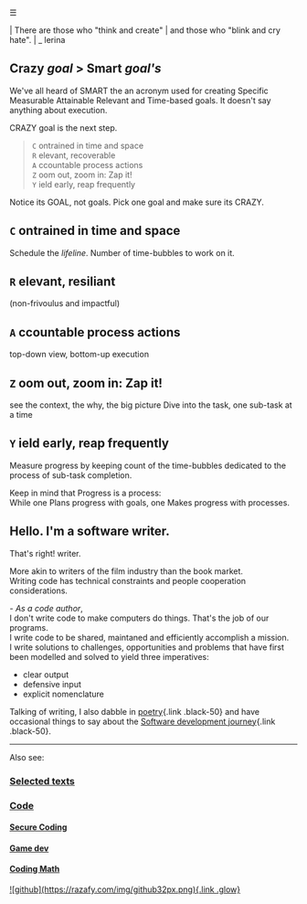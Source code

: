 <div class="bg_lrn"></div>
<div class="navbar"><a class="openbtn" onclick="openNav()">&#9776;</a></div>

<main>

| There are those who "think and create"
| and  those who "blink and cry hate".
|                             _ lerina

## Crazy _goal_ > Smart _goal's_ 

We've all heard of SMART the an acronym used for creating Specific Measurable Attainable Relevant and Time-based goals. It doesn't say anything about execution.

CRAZY goal is the next step. 

> `C` ontrained in time and space  
> `R` elevant, recoverable  
> `A` ccountable process actions  
> `Z` oom out, zoom in: Zap it!  
> `Y` ield early, reap frequently  

Notice its GOAL, not goals. Pick one goal and make sure its CRAZY.

## `C` ontrained in time and space  
Schedule the _lifeline_. Number of time-bubbles to work on it.

## `R` elevant, resiliant  
(non-frivoulus and impactful)

## `A` ccountable process actions 
top-down view, bottom-up execution

## `Z` oom out, zoom in: Zap it!  
see the context, the why, the big picture
Dive into the task, one sub-task at a time

## `Y` ield early, reap frequently  
Measure progress by keeping count of the time-bubbles dedicated to the process of sub-task completion.

Keep in mind that 
Progress is a process:  
While one Plans progress with goals, one Makes progress with processes.


## Hello. I'm a software writer.

That's right! writer.

More akin to writers of the film industry than the book market.  
Writing code has technical constraints and people cooperation considerations.

*- As a code author*,  
I don't write code to make computers do things. That's the job of our programs.  
I write code to be shared, maintaned and efficiently accomplish a mission.  
I write solutions to challenges, opportunities and problems that have first  
been modelled and solved to yield three imperatives:

-   clear output
-   defensive input
-   explicit nomenclature

Talking of writing, I also dabble in [poetry](./text/poems.html){.link
.black-50} and have occasional things to say about the [Software
development journey](./code/index.html){.link .black-50}.

---
Also see:


### [Selected texts](./text/index.html)
### [Code](./code/index.html)
#### [Secure Coding](./code/secure_coding/index.html)
#### [Game dev](./code/game_dev/index.html)
#### [Coding Math](./code/coding_math/index.html)

</main>

<footer>
  <a href="https://github.com/lerina" target="_blank" title="github">![github](https://razafy.com/img/github32px.png){.link .glow}
  </a>
</footer>
<script>
let anchor= document.createElement('a');
anchor.href="javascript:closeNav()"; //void(0)"; //anchor[0].onclick = closeNav();
anchor.className = "closebtn";  
anchor.innerHTML="&times;";
document.getElementById("TOC").prepend(anchor);

/* Set the width of the sidebar to 250px and the left margin of the page content to 250px */
function openNav() {
  document.getElementById("TOC").style.width = "60%";
  document.getElementsByTagName("MAIN").style.marginLeft = "250px";
}

/* Set the width of the sidebar to 0 and the left margin of the page content to 0 */
function closeNav() {
  document.getElementById("TOC").style.width = "0%";
  document.getElementsByTagName("MAIN").style.marginLeft = "0px";
}

let navCrumbs= document.createElement('div');
navCrumbs.className = "hover-nav";
navCrumbs.innerHTML = `
<div class="hover-nav">
<ul>
<li><a href="../../index.html">⇦ home</a></li>
<li><a href="./index.html">lerina</a></li>
</ul>
</div>`;
document.getElementById("TOC").prepend(navCrumbs); 
</script>
